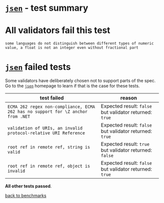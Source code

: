 # [`jsen`](https://github.com/bugventure/jsen) - test summary

# All validators fail this test

`some languages do not distinguish between different types of numeric value, a float is not an integer even without fractional part`

# [`jsen`](https://github.com/bugventure/jsen) failed tests

Some validators have deliberately chosen not to support parts of the spec. Go to the [`jsen`](https://github.com/bugventure/jsen) homepage to learn if
that is the case for these tests.

|test failed|reason
|-----------|------
|`ECMA 262 regex non-compliance, ECMA 262 has no support for \Z anchor from .NET`|Expected result: `false` but validator returned: `true`
|`validation of URIs, an invalid protocol-relative URI Reference`|Expected result: `false` but validator returned: `true`
|`root ref in remote ref, string is valid`|Expected result: `true` but validator returned: `false`
|`root ref in remote ref, object is invalid`|Expected result: `false` but validator returned: `true`

**All other tests passed**.

[back to benchmarks](https://github.com/ebdrup/json-schema-benchmark)